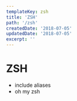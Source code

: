 ```yaml
---
templateKey: zsh
title: 'ZSH'
path: '/zsh'
createdDate: '2018-07-05'
updatedDate: '2018-07-05'
excerpt: ''
---
```


# ZSH

- include aliases
- oh my zsh
